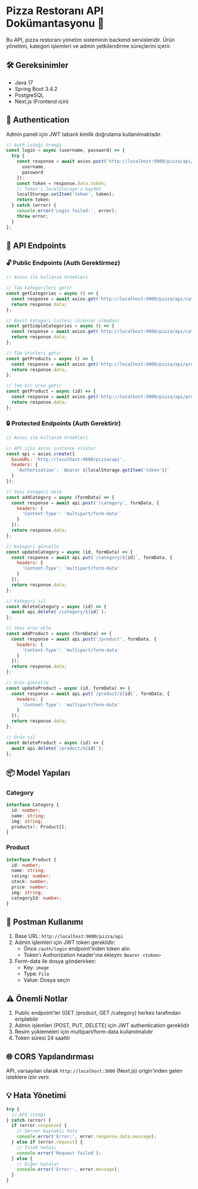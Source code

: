 # Pizza Restoranı API Dokümantasyonu 🍕

Bu API, pizza restoranı yönetim sisteminin backend servisleridir. Ürün yönetimi, kategori işlemleri ve admin yetkilendirme süreçlerini içerir.

## 🛠 Gereksinimler
- Java 17
- Spring Boot 3.4.2
- PostgreSQL
- Next.js (Frontend için)

## 🔑 Authentication
Admin paneli için JWT tabanlı kimlik doğrulama kullanılmaktadır.

```javascript
// Auth isteği örneği
const login = async (username, password) => {
  try {
    const response = await axios.post('http://localhost:9000/pizza/api/auth/login', {
      username,
      password
    });
    const token = response.data.token;
    // Token'ı localStorage'a kaydet
    localStorage.setItem('token', token);
    return token;
  } catch (error) {
    console.error('Login failed:', error);
    throw error;
  }
};
```

## 📌 API Endpoints

### 🔓 Public Endpoints (Auth Gerektirmez)
```javascript
// Axios ile kullanım örnekleri

// Tüm kategorileri getir
const getCategories = async () => {
  const response = await axios.get('http://localhost:9000/pizza/api/category');
  return response.data;
};

// Basit kategori listesi (ürünler olmadan)
const getSimpleCategories = async () => {
  const response = await axios.get('http://localhost:9000/pizza/api/category/simple');
  return response.data;
};

// Tüm ürünleri getir
const getProducts = async () => {
  const response = await axios.get('http://localhost:9000/pizza/api/product');
  return response.data;
};

// Tek bir ürün getir
const getProduct = async (id) => {
  const response = await axios.get(`http://localhost:9000/pizza/api/product/${id}`);
  return response.data;
};
```

### 🔒 Protected Endpoints (Auth Gerektirir)
```javascript
// Axios ile kullanım örnekleri

// API için axios instance oluştur
const api = axios.create({
  baseURL: 'http://localhost:9000/pizza/api',
  headers: {
    'Authorization': `Bearer ${localStorage.getItem('token')}`
  }
});

// Yeni kategori ekle
const addCategory = async (formData) => {
  const response = await api.post('/category', formData, {
    headers: {
      'Content-Type': 'multipart/form-data'
    }
  });
  return response.data;
};

// Kategori güncelle
const updateCategory = async (id, formData) => {
  const response = await api.put(`/category/${id}`, formData, {
    headers: {
      'Content-Type': 'multipart/form-data'
    }
  });
  return response.data;
};

// Kategori sil
const deleteCategory = async (id) => {
  await api.delete(`/category/${id}`);
};

// Yeni ürün ekle
const addProduct = async (formData) => {
  const response = await api.post('/product', formData, {
    headers: {
      'Content-Type': 'multipart/form-data'
    }
  });
  return response.data;
};

// Ürün güncelle
const updateProduct = async (id, formData) => {
  const response = await api.put(`/product/${id}`, formData, {
    headers: {
      'Content-Type': 'multipart/form-data'
    }
  });
  return response.data;
};

// Ürün sil
const deleteProduct = async (id) => {
  await api.delete(`/product/${id}`);
};
```

## 📦 Model Yapıları

### Category
```typescript
interface Category {
  id: number;
  name: string;
  img: string;
  products?: Product[];
}
```

### Product
```typescript
interface Product {
  id: number;
  name: string;
  rating: number;
  stock: number;
  price: number;
  img: string;
  categoryId: number;
}
```

## 🔧 Postman Kullanımı

1. Base URL: `http://localhost:9000/pizza/api`
2. Admin işlemleri için JWT token gereklidir:
    - Önce `/auth/login` endpoint'inden token alın
    - Token'ı Authorization header'ına ekleyin: `Bearer <token>`
3. Form-data ile dosya gönderirken:
    - Key: `image`
    - Type: `File`
    - Value: Dosya seçin

## ⚠️ Önemli Notlar

1. Public endpoint'ler (GET /product, GET /category) herkes tarafından erişilebilir
2. Admin işlemleri (POST, PUT, DELETE) için JWT authentication gereklidir
3. Resim yüklemeleri için multipart/form-data kullanılmalıdır
4. Token süresi 24 saattir

## 🌐 CORS Yapılandırması
API, varsayılan olarak `http://localhost:3000` (Next.js) origin'inden gelen isteklere izin verir.

## 💡 Hata Yönetimi
```javascript
try {
  // API isteği
} catch (error) {
  if (error.response) {
    // Server kaynaklı hata
    console.error('Error:', error.response.data.message);
  } else if (error.request) {
    // İstek hatası
    console.error('Request failed');
  } else {
    // Diğer hatalar
    console.error('Error:', error.message);
  }
}
```